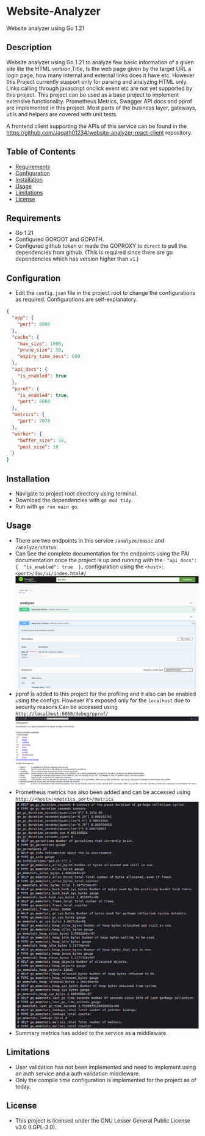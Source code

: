 # Website-Analyzer

Website analyzer using Go 1.21 

## Description

Website analyzer using Go 1.21 to analyze few basic information of a given site lite the HTML version,Title,
Is the web page given by the target URL a login page, how many internal and external links does it have etc.
However this Project currently support only for parsing and analyzing HTML only. Links calling through javascript onclick event etc are not yet supported by this project.
This project can be used as a base project to implement extensive functionality.
Prometheus Metrics, Swagger API docs and pprof are implemented in this project. 
Most parts of the business layer, gateways, utils and helpers are covered with unit tests.

A frontend client supporting the APIs of this service can be found in the  https://github.com/Jagath01234/website-analyzer-react-client repository.
## Table of Contents

- [Requirements](#requirements)
- [Configuration](#configuration)
- [Installation](#installation)
- [Usage](#usage)
- [Limitations](#limitations)
- [License](#license)


## Requirements
- Go 1.21
- Configured GOROOT and GOPATH.
- Configured github token or made the GOPROXY to `direct` to pull the dependencies from github. (This is required since there are go dependencies which has version higher than `v1`.)

## Configuration
- Edit the `config.json` file in the project root to change the configurations as required. 
Configurations are self-explanatory.
```json
{
  "app": {
    "port": 8080
  },
  "cache": {
    "max_size": 1000,
    "prune_size": 50,
    "expiry_time_secs": 600
  },
  "api_docs": {
    "is_enabled": true
  },
  "pprof": {
    "is_enabled": true,
    "port": 6060
  },
  "metrics": {
    "port": 7070
  },
  "worker": {
    "buffer_size": 50,
    "pool_size": 10
  }
}

```

## Installation
- Navigate to project root directory using terminal.
- Download the dependencies with `go mod tidy`.
- Run with `go run main go`.

## Usage
- There are two endpoints in this service `/analyze/basic` and `/analyze/status`.
- Can See the complete documentation for the endpoints using the PAI documentation once the project is up and 
 running with the ` "api_docs": {  "is_enabled": true  },` configuration using the `<host>:<port>/doc/ui/index.html#/`
  ![img.png](img.png)
- pprof is added to this project for the profiling and it also can be enabled using the configs. However it's exposed only for the `localhost` due to security reasons.Can be accessed using `http://localhost:6060/debug/pprof/`
![img_1.png](img_1.png)
- Prometheus metrics has also been added and can be accessed using `http://<host>:<metrics_port>/metrics`
![img_2.png](img_2.png)
- Summary metrics has added to the service as a middleware.

## Limitations
- User validation has not been implemented and need to implement using an auth service and a auth validation middleware.
- Only the compile time configuration is implemented for the project as of today.  

## License
- This project is licensed under the GNU Lesser General Public License v3.0 (LGPL-3.0).
